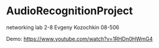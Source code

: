 # AudioRecognitionProject
networking lab 2-8
Evgeny Kozochkin
08-506

Demo: https://www.youtube.com/watch?v=1RHDn0HWmG4
